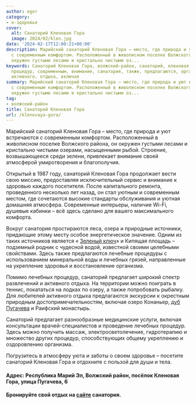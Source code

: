 ```yaml
---
author: egor
category:
- о-здоровье
cover:
  alt: Санаторий Кленовая Гора
  image: 2024/02/klen.jpg
date: '2024-02-17T12:00:21+00:00'
description: Марийский санаторий Кленовая Гора – место, где природа и уют встречаются
  с современным комфортом. Расположенный в живописном поселке Волжского района, он
  окружен густыми лесами и кристально чистыми оз...
keywords: Санаторий Кленовая Гора, волжский-район, санаторий, кленовая, гора, лечебных,
  процедур, современным, внимание, санатория, также, предлагаются, организма, предлагает,
  активного, отдыха, включая
summary: Марийский санаторий Кленовая Гора – место, где природа и уют встречаются
  с современным комфортом. Расположенный в живописном поселке Волжского района, он
  окружен густыми лесами и кристально чистыми оз...
tag:
- волжский-район
title: Санаторий Кленовая Гора
url: /klenovaya-gora/
---
```


Марийский санаторий Кленовая Гора – место, где природа и уют встречаются с современным комфортом. Расположенный в живописном поселке Волжского района, он окружен густыми лесами и кристально чистыми озерами, насыщенными рыбой. Строение, возвышающееся среди зелени, привлекает внимание своей атмосферой умиротворения и благополучия.

Открытый в 1987 году, санаторий Кленовая Гора продолжает вести свою миссию, предоставляя исключительный сервис и внимание к здоровью каждого посетителя. После капитального ремонта, проведенного несколько лет назад, он стал уютным и современным местом, где сочетаются высокие стандарты обслуживания и уютная домашняя атмосфера. Современные интерьеры, наличие Wi-Fi, душевые кабинки – всё здесь сделано для вашего максимального комфорта.

Вокруг санатория простираются леса, озера и природные источники, придающие этому месту особое энергетическое значение. Одним из таких источников является « [Зеленый ключ](/green-key/)» и Кипящая площадь – подземный родник с чудесной водой, известной своими целебными свойствами. Здесь также предлагаются лечебные процедуры с использованием минеральной воды и лечебных грязей, направленные на укрепление здоровья и восстановление организма.

Помимо лечебных процедур, санаторий предлагает широкий спектр развлечений и активного отдыха. На территории можно поиграть в теннис, покататься на лодках по озеру, а также попробовать рыбалку. Для любителей активного отдыха предлагаются экскурсии к окрестным природным достопримечательностям, включая озеро Конаньер, [дуб Пугачева](/pugachevs-oak/) и Раифский монастырь.

Санаторий предлагает разнообразные медицинские услуги, включая консультации врачей-специалистов и проведение лечебных процедур. Здесь можно получить массаж, электросветолечение, гидротерапию и множество других процедур, способствующих общему укреплению и оздоровлению организма.

Погрузитесь в атмосферу уюта и заботы о своем здоровье – посетите санаторий Кленовая Гора и отдохните с пользой для души и тела.

#### Адрес: Республика Марий Эл, Волжский район, посёлок Кленовая Гора, улица Пугачева, 6

#### Бронируйте свой отдых на [сайте](https://klenovaya-gora.ru/) санатория.